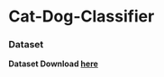 # Cat-Dog-Classifier



### Dataset

**Dataset Download [here](ttps://github.com/Abdul-Jaweed/Cat-Dog-Classifier/raw/main/dataset/cat-dog-data.zip)**
